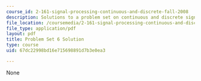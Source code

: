 ```yaml
---
course_id: 2-161-signal-processing-continuous-and-discrete-fall-2008
description: Solutions to a problem set on continuous and discrete signal processing.
file_location: /coursemedia/2-161-signal-processing-continuous-and-discrete-fall-2008/67dc22998bd16e715698891d7b3e0ea3_ps6soln.pdf
file_type: application/pdf
layout: pdf
title: Problem Set 6 Solution
type: course
uid: 67dc22998bd16e715698891d7b3e0ea3

---
```

None